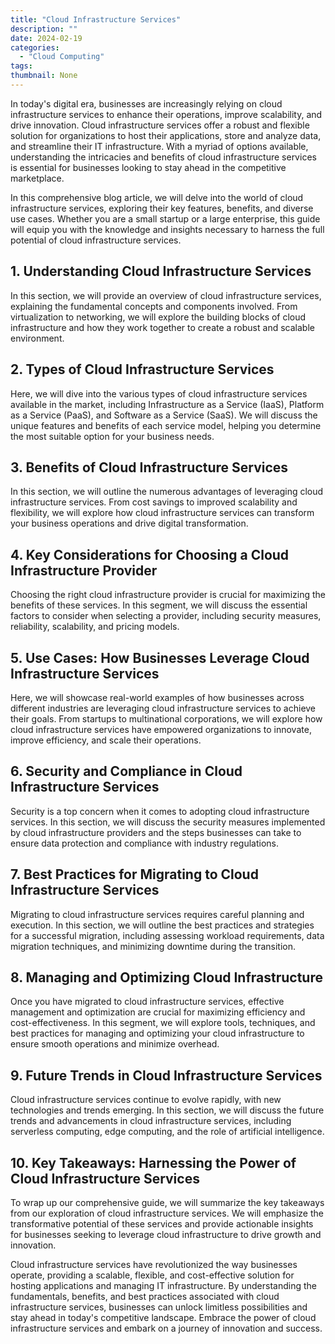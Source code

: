 ```yaml
---
title: "Cloud Infrastructure Services"
description: ""
date: 2024-02-19
categories:
  - "Cloud Computing"
tags:
thumbnail: None
---
```


<p>In today's digital era, businesses are increasingly relying on cloud infrastructure services to enhance their operations, improve scalability, and drive innovation. Cloud infrastructure services offer a robust and flexible solution for organizations to host their applications, store and analyze data, and streamline their IT infrastructure. With a myriad of options available, understanding the intricacies and benefits of cloud infrastructure services is essential for businesses looking to stay ahead in the competitive marketplace.</p>

<p>In this comprehensive blog article, we will delve into the world of cloud infrastructure services, exploring their key features, benefits, and diverse use cases. Whether you are a small startup or a large enterprise, this guide will equip you with the knowledge and insights necessary to harness the full potential of cloud infrastructure services.</p>

<h2>1. Understanding Cloud Infrastructure Services</h2>
<p>In this section, we will provide an overview of cloud infrastructure services, explaining the fundamental concepts and components involved. From virtualization to networking, we will explore the building blocks of cloud infrastructure and how they work together to create a robust and scalable environment.</p>

<h2>2. Types of Cloud Infrastructure Services</h2>
<p>Here, we will dive into the various types of cloud infrastructure services available in the market, including Infrastructure as a Service (IaaS), Platform as a Service (PaaS), and Software as a Service (SaaS). We will discuss the unique features and benefits of each service model, helping you determine the most suitable option for your business needs.</p>

<h2>3. Benefits of Cloud Infrastructure Services</h2>
<p>In this section, we will outline the numerous advantages of leveraging cloud infrastructure services. From cost savings to improved scalability and flexibility, we will explore how cloud infrastructure services can transform your business operations and drive digital transformation.</p>

<h2>4. Key Considerations for Choosing a Cloud Infrastructure Provider</h2>
<p>Choosing the right cloud infrastructure provider is crucial for maximizing the benefits of these services. In this segment, we will discuss the essential factors to consider when selecting a provider, including security measures, reliability, scalability, and pricing models.</p>

<h2>5. Use Cases: How Businesses Leverage Cloud Infrastructure Services</h2>
<p>Here, we will showcase real-world examples of how businesses across different industries are leveraging cloud infrastructure services to achieve their goals. From startups to multinational corporations, we will explore how cloud infrastructure services have empowered organizations to innovate, improve efficiency, and scale their operations.</p>

<h2>6. Security and Compliance in Cloud Infrastructure Services</h2>
<p>Security is a top concern when it comes to adopting cloud infrastructure services. In this section, we will discuss the security measures implemented by cloud infrastructure providers and the steps businesses can take to ensure data protection and compliance with industry regulations.</p>

<h2>7. Best Practices for Migrating to Cloud Infrastructure Services</h2>
<p>Migrating to cloud infrastructure services requires careful planning and execution. In this section, we will outline the best practices and strategies for a successful migration, including assessing workload requirements, data migration techniques, and minimizing downtime during the transition.</p>

<h2>8. Managing and Optimizing Cloud Infrastructure</h2>
<p>Once you have migrated to cloud infrastructure services, effective management and optimization are crucial for maximizing efficiency and cost-effectiveness. In this segment, we will explore tools, techniques, and best practices for managing and optimizing your cloud infrastructure to ensure smooth operations and minimize overhead.</p>

<h2>9. Future Trends in Cloud Infrastructure Services</h2>
<p>Cloud infrastructure services continue to evolve rapidly, with new technologies and trends emerging. In this section, we will discuss the future trends and advancements in cloud infrastructure services, including serverless computing, edge computing, and the role of artificial intelligence.</p>

<h2>10. Key Takeaways: Harnessing the Power of Cloud Infrastructure Services</h2>
<p>To wrap up our comprehensive guide, we will summarize the key takeaways from our exploration of cloud infrastructure services. We will emphasize the transformative potential of these services and provide actionable insights for businesses seeking to leverage cloud infrastructure to drive growth and innovation.</p>



<p>Cloud infrastructure services have revolutionized the way businesses operate, providing a scalable, flexible, and cost-effective solution for hosting applications and managing IT infrastructure. By understanding the fundamentals, benefits, and best practices associated with cloud infrastructure services, businesses can unlock limitless possibilities and stay ahead in today's competitive landscape. Embrace the power of cloud infrastructure services and embark on a journey of innovation and success.</p>